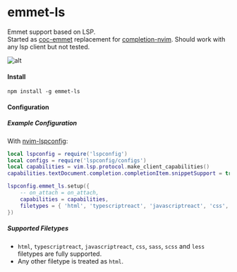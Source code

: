 # emmet-ls

Emmet support based on LSP.  
Started as [coc-emmet](https://github.com/neoclide/coc-emmet) replacement for [completion-nvim](https://github.com/nvim-lua/completion-nvim). Should work with any lsp client but not tested.

![alt](./.image/capture.gif)


#### Install
```
npm install -g emmet-ls
```

#### Configuration 

##### Example Configuration

With [nvim-lspconfig](https://github.com/neovim/nvim-lspconfig):

```lua
local lspconfig = require('lspconfig')
local configs = require('lspconfig/configs')
local capabilities = vim.lsp.protocol.make_client_capabilities()
capabilities.textDocument.completion.completionItem.snippetSupport = true

lspconfig.emmet_ls.setup({
    -- on_attach = on_attach,
    capabilities = capabilities,
    filetypes = { 'html', 'typescriptreact', 'javascriptreact', 'css', 'sass', 'scss', 'less' },
})
```

##### Supported Filetypes

- `html`, `typescriptreact`, `javascriptreact`, `css`, `sass`, `scss` and `less` filetypes are fully supported.
- Any other filetype is treated as `html`.
